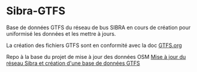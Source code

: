 # Sibra-GTFS
Base de données GTFS du réseau de bus SIBRA en cours de création pour uniformisé les données et les mettre à jours.

La création des fichiers GTFS sont en conformité avec la doc [GTFS.org](https://gtfs.org/schedule/reference/#field-definitions)

Repo à la base du projet de mise à jour des données OSM [Mise à jour du réseau Sibra et création d'une base de données GTFS](https://www.openstreetmap.org/user/ZoLuSs/diary/400291)
